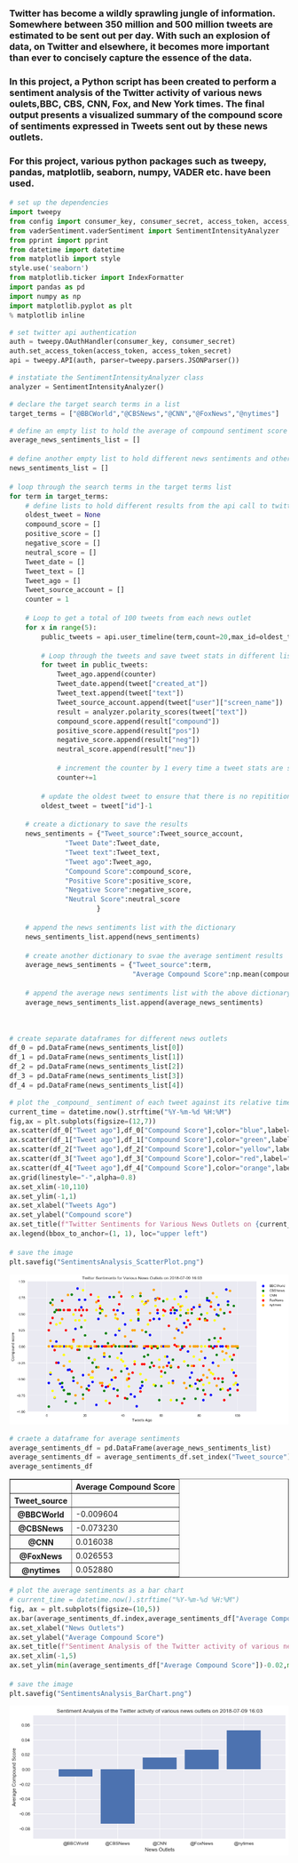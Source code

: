 
### Twitter has become a wildly sprawling jungle of information. Somewhere between 350 million and 500 million tweets are estimated to be sent out per day. With such an explosion of data, on Twitter and elsewhere, it becomes more important than ever to concisely capture the essence of the data.

### In this project, a Python script has been created to perform a sentiment analysis of the Twitter activity of various news oulets,BBC, CBS, CNN, Fox, and New York times. The final output presents a visualized summary of the compound score of sentiments expressed in Tweets sent out by these news outlets.

### For this project, various python packages such as tweepy, pandas, matplotlib, seaborn, numpy, VADER etc. have been used.


```python
# set up the dependencies
import tweepy
from config import consumer_key, consumer_secret, access_token, access_token_secret
from vaderSentiment.vaderSentiment import SentimentIntensityAnalyzer
from pprint import pprint
from datetime import datetime
from matplotlib import style
style.use('seaborn')
from matplotlib.ticker import IndexFormatter
import pandas as pd
import numpy as np
import matplotlib.pyplot as plt
% matplotlib inline
```


```python
# set twitter api authentication
auth = tweepy.OAuthHandler(consumer_key, consumer_secret)
auth.set_access_token(access_token, access_token_secret)
api = tweepy.API(auth, parser=tweepy.parsers.JSONParser())

```


```python
# instatiate the SentimentIntensityAnalyzer class
analyzer = SentimentIntensityAnalyzer()
```


```python
# declare the target search terms in a list
target_terms = ["@BBCWorld","@CBSNews","@CNN","@FoxNews","@nytimes"]
```


```python
# define an empty list to hold the average of compound sentiment score for various news outlets
average_news_sentiments_list = []

# define another empty list to hold different news sentiments and other tweet stats for various news otlets
news_sentiments_list = []

# loop through the search terms in the target terms list
for term in target_terms:
    # define lists to hold different results from the api call to twitter
    oldest_tweet = None
    compound_score = []
    positive_score = []
    negative_score = []
    neutral_score = []
    Tweet_date = []
    Tweet_text = []
    Tweet_ago = []
    Tweet_source_account = []
    counter = 1
    
    # Loop to get a total of 100 tweets from each news outlet
    for x in range(5):
        public_tweets = api.user_timeline(term,count=20,max_id=oldest_tweet)
        
        # Loop through the tweets and save tweet stats in different lists declared above
        for tweet in public_tweets:
            Tweet_ago.append(counter)
            Tweet_date.append(tweet["created_at"])
            Tweet_text.append(tweet["text"])
            Tweet_source_account.append(tweet["user"]["screen_name"])
            result = analyzer.polarity_scores(tweet["text"])
            compound_score.append(result["compound"])
            positive_score.append(result["pos"])
            negative_score.append(result["neg"])
            neutral_score.append(result["neu"])
            
            # increment the counter by 1 every time a tweet stats are saved in the lists
            counter+=1
        
        # update the oldest tweet to ensure that there is no repitition of tweets between successive api calls
        oldest_tweet = tweet["id"]-1
    
    # create a dictionary to save the results
    news_sentiments = {"Tweet_source":Tweet_source_account,
              "Tweet Date":Tweet_date,
              "Tweet text":Tweet_text,
              "Tweet ago":Tweet_ago,
              "Compound Score":compound_score,
              "Positive Score":positive_score,
              "Negative Score":negative_score,
              "Neutral Score":neutral_score
                      }
    
    # append the news sentiments list with the dictionary
    news_sentiments_list.append(news_sentiments)
    
    # create another dictionary to svae the average sentiment results
    average_news_sentiments = {"Tweet_source":term,
                               "Average Compound Score":np.mean(compound_score)}

    # append the average news sentiments list with the above dictionary
    average_news_sentiments_list.append(average_news_sentiments)

    
```


```python
# create separate dataframes for different news outlets
df_0 = pd.DataFrame(news_sentiments_list[0])
df_1 = pd.DataFrame(news_sentiments_list[1])
df_2 = pd.DataFrame(news_sentiments_list[2])
df_3 = pd.DataFrame(news_sentiments_list[3])
df_4 = pd.DataFrame(news_sentiments_list[4])

```


```python
# plot the _compound_ sentiment of each tweet against its relative timestamp as a scatter plot
current_time = datetime.now().strftime("%Y-%m-%d %H:%M")
fig,ax = plt.subplots(figsize=(12,7))
ax.scatter(df_0["Tweet ago"],df_0["Compound Score"],color="blue",label="BBCWorld")
ax.scatter(df_1["Tweet ago"],df_1["Compound Score"],color="green",label="CBSNews")
ax.scatter(df_2["Tweet ago"],df_2["Compound Score"],color="yellow",label="CNN")
ax.scatter(df_3["Tweet ago"],df_3["Compound Score"],color="red",label="FoxNews")
ax.scatter(df_4["Tweet ago"],df_4["Compound Score"],color="orange",label="nytimes")
ax.grid(linestyle="-",alpha=0.8)
ax.set_xlim(-10,110)
ax.set_ylim(-1,1)
ax.set_xlabel("Tweets Ago")
ax.set_ylabel("Compound score")
ax.set_title(f"Twitter Sentiments for Various News Outlets on {current_time}")
ax.legend(bbox_to_anchor=(1, 1), loc="upper left")

# save the image
plt.savefig("SentimentsAnalysis_ScatterPlot.png")
```


![png](output_9_0.png)



```python
# craete a dataframe for average sentiments
average_sentiments_df = pd.DataFrame(average_news_sentiments_list)
average_sentiments_df = average_sentiments_df.set_index("Tweet_source")
average_sentiments_df
```




<div>
<style scoped>
    .dataframe tbody tr th:only-of-type {
        vertical-align: middle;
    }

    .dataframe tbody tr th {
        vertical-align: top;
    }

    .dataframe thead th {
        text-align: right;
    }
</style>
<table border="1" class="dataframe">
  <thead>
    <tr style="text-align: right;">
      <th></th>
      <th>Average Compound Score</th>
    </tr>
    <tr>
      <th>Tweet_source</th>
      <th></th>
    </tr>
  </thead>
  <tbody>
    <tr>
      <th>@BBCWorld</th>
      <td>-0.009604</td>
    </tr>
    <tr>
      <th>@CBSNews</th>
      <td>-0.073230</td>
    </tr>
    <tr>
      <th>@CNN</th>
      <td>0.016038</td>
    </tr>
    <tr>
      <th>@FoxNews</th>
      <td>0.026553</td>
    </tr>
    <tr>
      <th>@nytimes</th>
      <td>0.052880</td>
    </tr>
  </tbody>
</table>
</div>




```python
# plot the average sentiments as a bar chart
# current_time = datetime.now().strftime("%Y-%m-%d %H:%M")
fig, ax = plt.subplots(figsize=(10,5))
ax.bar(average_sentiments_df.index,average_sentiments_df["Average Compound Score"])
ax.set_xlabel("News Outlets")
ax.set_ylabel("Average Compound Score")
ax.set_title(f"Sentiment Analysis of the Twitter activity of various news outlets on {current_time}")
ax.set_xlim(-1,5)
ax.set_ylim(min(average_sentiments_df["Average Compound Score"])-0.02,max(average_sentiments_df["Average Compound Score"])+0.02)

# save the image
plt.savefig("SentimentsAnalysis_BarChart.png")
```


![png](output_11_0.png)

